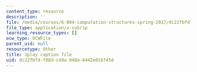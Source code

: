 ```yaml
---
content_type: resource
description: ''
file: /media/courses/6-004-computation-structures-spring-2017/dc22fbf4f88dce9a948a6442e016f45d_JSm74ghAvJc.srt
file_type: application/x-subrip
learning_resource_types: []
ocw_type: OCWFile
parent_uid: null
resourcetype: Other
title: 3play caption file
uid: dc22fbf4-f88d-ce9a-948a-6442e016f45d
---
```

